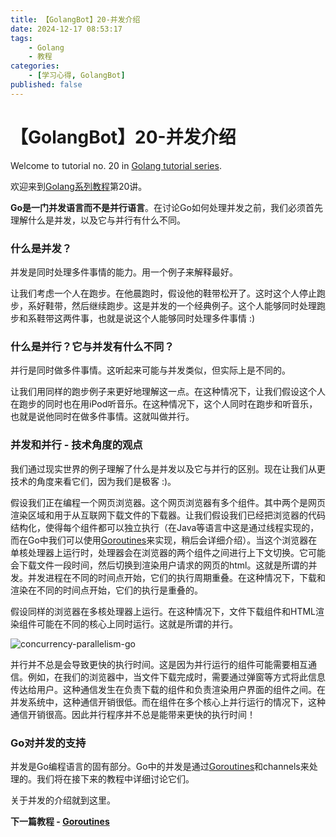 ```yaml
---
title: 【GolangBot】20-并发介绍
date: 2024-12-17 08:53:17
tags: 
    - Golang
    - 教程
categories:
    - [学习心得, GolangBot]
published: false
---
```


# 【GolangBot】20-并发介绍

Welcome to tutorial no. 20 in [Golang tutorial series](https://golangbot.com/learn-golang-series/).

欢迎来到[Golang系列教程](../golangbot/)第20讲。



**Go是一门并发语言而不是并行语言**。在讨论Go如何处理并发之前，我们必须首先理解什么是并发，以及它与并行有什么不同。

### 什么是并发？

并发是同时处理多件事情的能力。用一个例子来解释最好。

让我们考虑一个人在跑步。在他晨跑时，假设他的鞋带松开了。这时这个人停止跑步，系好鞋带，然后继续跑步。这是并发的一个经典例子。这个人能够同时处理跑步和系鞋带这两件事，也就是说这个人能够同时处理多件事情 :)

### 什么是并行？它与并发有什么不同？

并行是同时做多件事情。这听起来可能与并发类似，但实际上是不同的。

让我们用同样的跑步例子来更好地理解这一点。在这种情况下，让我们假设这个人在跑步的同时也在用iPod听音乐。在这种情况下，这个人同时在跑步和听音乐，也就是说他同时在做多件事情。这就叫做并行。

### 并发和并行 - 技术角度的观点

我们通过现实世界的例子理解了什么是并发以及它与并行的区别。现在让我们从更技术的角度来看它们，因为我们是极客 :)。

假设我们正在编程一个网页浏览器。这个网页浏览器有多个组件。其中两个是网页渲染区域和用于从互联网下载文件的下载器。让我们假设我们已经把浏览器的代码结构化，使得每个组件都可以独立执行（在Java等语言中这是通过线程实现的，而在Go中我们可以使用[Goroutines](../【GolangBot】21-Goroutines)来实现，稍后会详细介绍）。当这个浏览器在单核处理器上运行时，处理器会在浏览器的两个组件之间进行上下文切换。它可能会下载文件一段时间，然后切换到渲染用户请求的网页的html。这就是所谓的并发。并发进程在不同的时间点开始，它们的执行周期重叠。在这种情况下，下载和渲染在不同的时间点开始，它们的执行是重叠的。

假设同样的浏览器在多核处理器上运行。在这种情况下，文件下载组件和HTML渲染组件可能在不同的核心上同时运行。这就是所谓的并行。

![concurrency-parallelism-go](https://golangbot.com/content/images/2017/06/concurrency-parallelism-copy.png)

并行并不总是会导致更快的执行时间。这是因为并行运行的组件可能需要相互通信。例如，在我们的浏览器中，当文件下载完成时，需要通过弹窗等方式将此信息传达给用户。这种通信发生在负责下载的组件和负责渲染用户界面的组件之间。在并发系统中，这种通信开销很低。而在组件在多个核心上并行运行的情况下，这种通信开销很高。因此并行程序并不总是能带来更快的执行时间！

### Go对并发的支持

并发是Go编程语言的固有部分。Go中的并发是通过[Goroutines](../【GolangBot】21-Goroutines)和channels来处理的。我们将在接下来的教程中详细讨论它们。

关于并发的介绍就到这里。


**下一篇教程 - [Goroutines](https://golangbot.com/goroutines/)**
